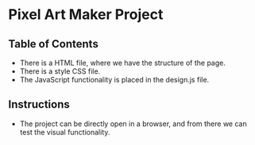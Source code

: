 # Pixel Art Maker Project

## Table of Contents

- There is a HTML file, where we have the structure of the page.
- There is a style CSS file.
- The JavaScript functionality is placed in the design.js file.

## Instructions

- The project can be directly open in a browser, and from there we can test the visual functionality.

